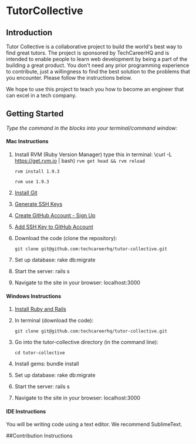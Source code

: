 TutorCollective
===

## Introduction

Tutor Collective is a collaborative project to build the world's best way to find great tutors. The project is sponsored by TechCareerHQ and is intended to enable people to learn web development by being a part of the building a great product. You don't need any prior programming experience to contribute, just a willingness to find the best solution to the problems that you encounter. Please follow the instructions below.

We hope to use this project to teach you how to become an engineer that can excel in a tech company.

## Getting Started

*Type the command in the blocks into your terminal/command window:*

#### Mac Instructions

1. Install RVM (Ruby Version Manager) type this in terminal: \curl -L https://get.rvm.io | bash)
    `rvm get head && rvm reload`

    `rvm install 1.9.3`
    
    `rvm use 1.9.3`
    
2. [Install Git](http://git-scm.com/download/mac)
3. [Generate SSH Keys](https://help.github.com/articles/generating-ssh-keys#platform-mac)
4. [Create GitHub Account - Sign Up](https://github.com/)
5. [Add SSH Key to GitHub Account](https://help.github.com/articles/generating-ssh-keys#step-3-add-your-ssh-key-to-github)
6. Download the code (clone the repository): 

    `git clone git@github.com:techcareerhq/tutor-collective.git`

7. Set up database: rake db:migrate 
8. Start the server: rails s
9. Navigate to the site in your browser: localhost:3000

#### Windows Instructions

1. [Install Ruby and Rails](http://installfest.railsbridge.org/installfest/windows)
2. In terminal (download the code): 

    `git clone git@github.com:techcareerhq/tutor-collective.git`

3. Go into the tutor-collective directory (in the command line):

    `cd tutor-collective`

4. Install gems: bundle install
5. Set up database: rake db:migrate 
6. Start the server: rails s
7. Navigate to the site in your browser: localhost:3000

#### IDE Instructions
You will be writing code using a text editor. We recommend SublimeText.

##Contribution Instructions